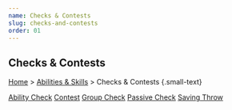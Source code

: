 ```yaml
---
name: Checks & Contests
slug: checks-and-contests
order: 01
---
```

## Checks & Contests
[Home](dm-operations-center) > [Abilities & Skills](abilities-and-skills) > Checks & Contests  {.small-text}

<div class="menu-container">
    <a href="ability-check">Ability Check</a>
    <a href="contest">Contest</a>
    <a href="group-check">Group Check</a>
    <a href="passive-check">Passive Check</a>
    <a href="saving-throw">Saving Throw</a>
</div>

